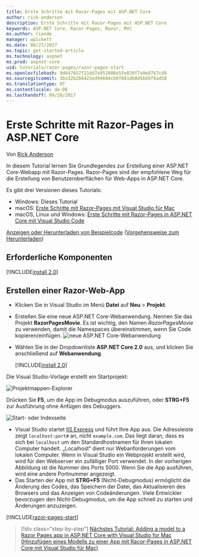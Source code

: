 ```yaml
---
title: Erste Schritte mit Racor-Pages mit ASP.NET Core
author: rick-anderson
description: Erste Schritte mit Racor-Pages mit ASP.NET Core
keywords: ASP.NET Core, Racor-Pages, Razor, MVC
ms.author: riande
manager: wpickett
ms.date: 08/27/2017
ms.topic: get-started-article
ms.technology: aspnet
ms.prod: aspnet-core
uid: tutorials/razor-pages/razor-pages-start
ms.openlocfilehash: 9d647657f21dd7e952808e5fe020f7a9e8767cd8
ms.sourcegitcommit: 3ba32b2b6425ed94604cb0f681db0d5bb5f8ad58
ms.translationtype: HT
ms.contentlocale: de-DE
ms.lasthandoff: 09/28/2017
---
```

# <a name="get-started-with-razor-pages-in-aspnet-core"></a>Erste Schritte mit Razor-Pages in ASP.NET Core

Von [Rick Anderson](https://twitter.com/RickAndMSFT)

In diesem Tutorial lernen Sie Grundlegendes zur Erstellung einer ASP.NET Core-Webapp mit Razor-Pages. Razor-Pages sind der empfohlene Weg für die Erstellung von Benutzeroberflächen für Web-Apps in ASP.NET Core.

Es gibt drei Versionen dieses Tutorials:

* Windows: Dieses Tutorial
* macOS: [Erste Schritte mit Razor-Pages mit Visual Studio für Mac](xref:tutorials/razor-pages-mac/razor-pages-start)
* macOS, Linux und Windows: [Erste Schritte mit Razor-Pages in ASP.NET Core mit Visual Studio Code](xref:tutorials/razor-pages-vsc/razor-pages-start)

[Anzeigen oder Herunterladen von Beispielcode](https://github.com/aspnet/Docs/tree/master/aspnetcore/tutorials/razor-pages/razor-pages-start/sample/RazorPagesMovie) ([Vorgehensweise zum Herunterladen](xref:tutorials/index#how-to-download-a-sample))

## <a name="prerequisites"></a>Erforderliche Komponenten

[!INCLUDE[install 2.0](../../includes/install2.0.md)]

## <a name="create-a-razor-web-app"></a>Erstellen einer Razor-Web-App

* Klicken Sie in Visual Studio im Menü **Datei** auf **Neu** > **Projekt**.
* Erstellen Sie eine neue ASP.NET Core-Webanwendung. Nennen Sie das Projekt **RazorPagesMovie**. Es ist wichtig, den Namen *RazorPagesMovie* zu verwenden, damit die Namespaces übereinstimmen, wenn Sie Code kopieren/einfügen.
  ![neue ASP.NET Core-Webanwendung](../../mvc/razor-pages/index/_static/np.png)
* Wählen Sie in der Dropdownliste **ASP.NET Core 2.0** aus, und klicken Sie anschließend auf **Webanwendung**.

  [!INCLUDE[install 2.0](../../includes/dotnetcore-on-dotnetfx-vs.md)]

Die Visual Studio-Vorlage erstellt ein Startprojekt:

![Projektmappen-Explorer](razor-pages-start/_static/se.png)

Drücken Sie **F5**, um die App im Debugmodus auszuführen, oder **STRG+F5** zur Ausführung ohne Anfügen des Debuggers.

![Start- oder Indexseite](razor-pages-start/_static/home.png)

* Visual Studio startet [IIS Express](https://docs.microsoft.com/iis/extensions/introduction-to-iis-express/iis-express-overview) und führt Ihre App aus. Die Adressleiste zeigt `localhost:port#` an, nicht `example.com`. Das liegt daran, dass es sich bei `localhost` um den Standardhostnamen für Ihren lokalen Computer handelt. „Localhost“ dient nur Webanforderungen vom lokalen Computer. Wenn in Visual Studio ein Webprojekt erstellt wird, wird für den Webserver ein zufälliger Port verwendet. In der vorherigen Abbildung ist die Nummer des Ports 5000. Wenn Sie die App ausführen, wird eine andere Portnummer angezeigt.
* Das Starten der App mit **STRG+F5** (Nicht-Debugmodus) ermöglicht die Änderung des Codes, das Speichern der Datei, das Aktualisieren des Browsers und das Anzeigen von Codeänderungen. Viele Entwickler bevorzugen den Nicht-Debugmodus, um die App schnell zu starten und Änderungen anzuzeigen.

[!INCLUDE[razor-pages-start](../../includes/RP/razor-pages-start.md)]

>[!div class="step-by-step"]
[Nächstes Tutorial: Adding a model to a Razor Pages app in ASP.NET Core with Visual Studio for Mac (Hinzufügen eines Modells zu einer App mit Racor-Pages in ASP.NET Core mit Visual Studio für Mac)](xref:tutorials/razor-pages/model)
